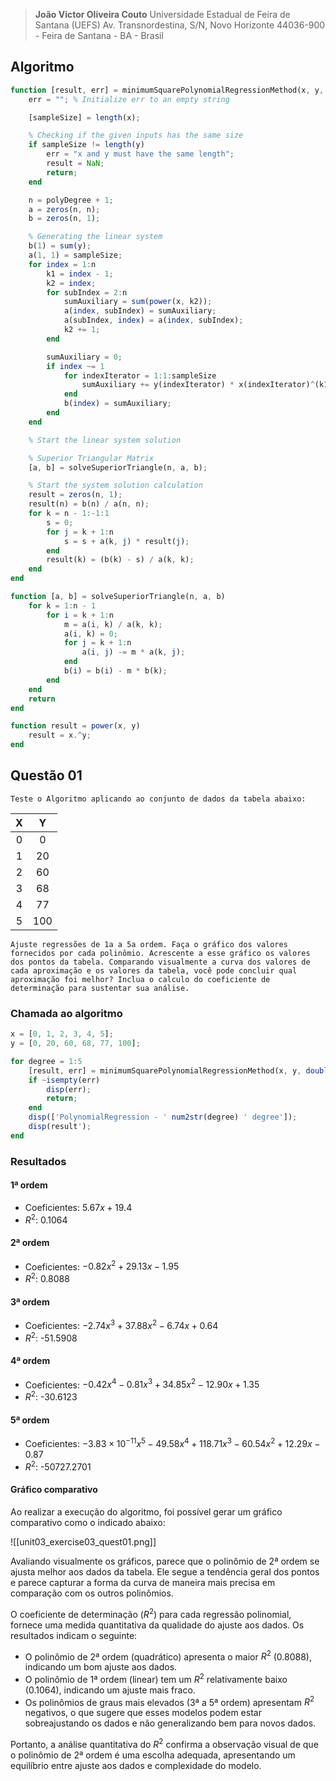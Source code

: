 > **João Victor Oliveira Couto**
> Universidade Estadual de Feira de Santana (UEFS)
> Av. Transnordestina, S/N, Novo Horizonte
> 44036-900 - Feira de Santana - BA - Brasil

## Algoritmo

```octave
function [result, err] = minimumSquarePolynomialRegressionMethod(x, y, polyDegree)
    err = ""; % Initialize err to an empty string

    [sampleSize] = length(x);

    % Checking if the given inputs has the same size
    if sampleSize != length(y)
        err = "x and y must have the same length";
        result = NaN;
        return;
    end

    n = polyDegree + 1;
    a = zeros(n, n);
    b = zeros(n, 1);

    % Generating the linear system
    b(1) = sum(y);
    a(1, 1) = sampleSize;
    for index = 1:n
        k1 = index - 1;
        k2 = index;
        for subIndex = 2:n
            sumAuxiliary = sum(power(x, k2));
            a(index, subIndex) = sumAuxiliary;
            a(subIndex, index) = a(index, subIndex);
            k2 += 1;
        end

        sumAuxiliary = 0;
        if index ~= 1
            for indexIterator = 1:1:sampleSize
                sumAuxiliary += y(indexIterator) * x(indexIterator)^(k1);
            end
            b(index) = sumAuxiliary;
        end
    end

    % Start the linear system solution

    % Superior Triangular Matrix
    [a, b] = solveSuperiorTriangle(n, a, b);

    % Start the system solution calculation
    result = zeros(n, 1);
    result(n) = b(n) / a(n, n);
    for k = n - 1:-1:1
        s = 0;
        for j = k + 1:n
            s = s + a(k, j) * result(j);
        end
        result(k) = (b(k) - s) / a(k, k);
    end
end

function [a, b] = solveSuperiorTriangle(n, a, b)
    for k = 1:n - 1
        for i = k + 1:n
            m = a(i, k) / a(k, k);
            a(i, k) = 0;
            for j = k + 1:n
                a(i, j) -= m * a(k, j);
            end
            b(i) = b(i) - m * b(k);
        end
    end
    return
end

function result = power(x, y)
    result = x.^y;
end
```

## Questão 01

    Teste o Algoritmo aplicando ao conjunto de dados da tabela abaixo:

| **X** | **Y** |
| :---: | :---: |
|   0   |   0   |
|   1   |  20   |
|   2   |  60   |
|   3   |  68   |
|   4   |  77   |
|   5   |  100  |

    Ajuste regressões de 1a a 5a ordem. Faça o gráfico dos valores fornecidos por cada polinômio. Acrescente a esse gráfico os valores dos pontos da tabela. Comparando visualmente a curva dos valores de cada aproximação e os valores da tabela, você pode concluir qual aproximação foi melhor? Inclua o calculo do coeficiente de determinação para sustentar sua análise.

### Chamada ao algoritmo

```octave
x = [0, 1, 2, 3, 4, 5];
y = [0, 20, 60, 68, 77, 100];

for degree = 1:5
    [result, err] = minimumSquarePolynomialRegressionMethod(x, y, double(degree));
    if ~isempty(err)
        disp(err);
        return;
    end
    disp(['PolynomialRegression - ' num2str(degree) ' degree']);
    disp(result');
end
```

### Resultados

#### 1ª ordem

- Coeficientes: $5.67x + 19.4$
- $R^2$: 0.1064

#### 2ª ordem

- Coeficientes: $-0.82x^2 + 29.13x - 1.95$
- $R^2$: 0.8088

#### 3ª ordem

- Coeficientes: $-2.74x^3 + 37.88x^2 - 6.74x + 0.64$
- $R^2$: -51.5908

#### 4ª ordem

- Coeficientes: $-0.42x^4 - 0.81x^3 + 34.85x^2 - 12.90x + 1.35$
- $R^2$: -30.6123

#### 5ª ordem

- Coeficientes: $-3.83 \times 10^{-11}x^5 - 49.58x^4 + 118.71x^3 - 60.54x^2 + 12.29x - 0.87$
- $R^2$: -50727.2701

#### Gráfico comparativo

Ao realizar a execução do algoritmo, foi possível gerar um gráfico comparativo como o indicado abaixo:

![[unit03_exercise03_quest01.png]]

Avaliando visualmente os gráficos, parece que o polinômio de 2ª ordem se ajusta melhor aos dados da tabela. Ele segue a tendência geral dos pontos e parece capturar a forma da curva de maneira mais precisa em comparação com os outros polinômios.

O coeficiente de determinação ($R^2$) para cada regressão polinomial, fornece uma medida quantitativa da qualidade do ajuste aos dados. Os resultados indicam o seguinte:

- O polinômio de 2ª ordem (quadrático) apresenta o maior $R^2$ (0.8088), indicando um bom ajuste aos dados.
- O polinômio de 1ª ordem (linear) tem um $R^2$ relativamente baixo (0.1064), indicando um ajuste mais fraco.
- Os polinômios de graus mais elevados (3ª a 5ª ordem) apresentam $R^2$ negativos, o que sugere que esses modelos podem estar sobreajustando os dados e não generalizando bem para novos dados.

Portanto, a análise quantitativa do $R^2$ confirma a observação visual de que o polinômio de 2ª ordem é uma escolha adequada, apresentando um equilíbrio entre ajuste aos dados e complexidade do modelo.
